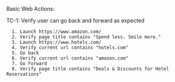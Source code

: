 Basic Web Actions:

TC-1: Verify user can go back and forward as expected

      1. Launch https://www.amazon.com/ 
      2. Verify page title contains "Spend less. Smile more."
      3. Launch https://www.hotels.com/  
      4. Verify current url contains "hotels.com"
      5. Go back
      6. Verify current url contains "amazon.com"
      7. Go Forward
      8. Verify page title contains "Deals & Discounts for Hotel Reservations"